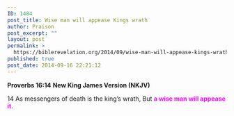```yaml
---
ID: 1484
post_title: Wise man will appease Kings wrath
author: Praison
post_excerpt: ""
layout: post
permalink: >
  https://biblerevelation.org/2014/09/wise-man-will-appease-kings-wrath/
published: true
post_date: 2014-09-16 22:21:12
---
```

<strong>Proverbs 16:14</strong>
<strong> New King James Version (NKJV)</strong>

14 As messengers of death is the king’s wrath,
But <span style="color: #ff00ff;"><strong>a wise man will appease it</strong></span>.